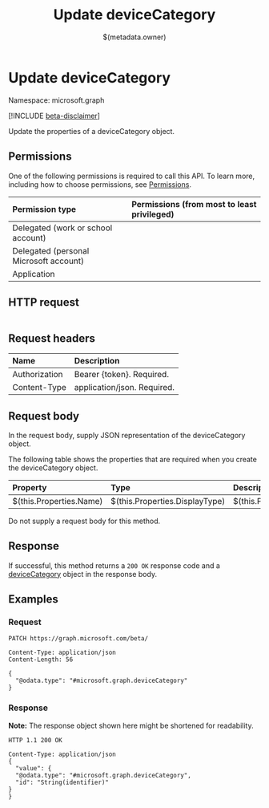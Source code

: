 ﻿---
title: "Update deviceCategory"
description: ""
localization_priority: Normal
author: "$(metadata.owner)"
ms.prod: "microsoft-identity-platform"
doc_type: "apiPageType"
---

# Update deviceCategory

Namespace: microsoft.graph

[!INCLUDE [beta-disclaimer](../../includes/beta-disclaimer.md)]

Update the properties of a deviceCategory object.

## Permissions

One of the following permissions is required to call this API. To learn more, including how to choose permissions, see [Permissions](/graph/permissions-reference).

| Permission type                        | Permissions (from most to least privileged) |
| :------------------------------------- | :------------------------------------------ |
| Delegated (work or school account)     |                                             |
| Delegated (personal Microsoft account) |                                             |
| Application                            |                                             |

## HTTP request

<!-- {
  "blockType": "ignored"
}
-->

```http

```

## Request headers

| Name          | Description                 |
| :------------ | :-------------------------- |
| Authorization | Bearer {token}. Required.   |
| Content-Type  | application/json. Required. |

## Request body

In the request body, supply JSON representation of the deviceCategory object.

The following table shows the properties that are required when you create the deviceCategory object.

| Property                | Type                           | Description                           |
| :---------------------- | :----------------------------- | :------------------------------------ |
| $(this.Properties.Name) | $(this.Properties.DisplayType) | $(this.Properties.DisplayDescription) |

Do not supply a request body for this method.

## Response

If successful, this method returns a `200 OK` response code and a [deviceCategory](../resources/deviceCategory.md) object in the response body.

## Examples

### Request

<!-- {
  "blockType": "request",
  "name": "update_devicecategory"
}
-->

```http
PATCH https://graph.microsoft.com/beta/

Content-Type: application/json
Content-Length: 56

{
  "@odata.type": "#microsoft.graph.deviceCategory"
}

```

### Response

**Note:** The response object shown here might be shortened for readability.

<!-- {
  "blockType": "response",
  "truncated": true,
  "@odata.type": "microsoft.management.services.api.deviceCategory"
}
-->

```http
HTTP 1.1 200 OK

Content-Type: application/json
{
  "value": {
  "@odata.type": "#microsoft.graph.deviceCategory",
  "id": "String(identifier)"
}
}

```